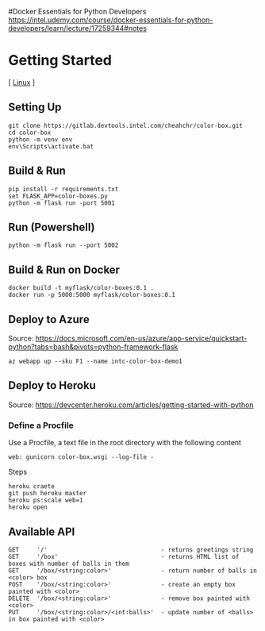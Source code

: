 
#Docker Essentials for Python Developers
https://intel.udemy.com/course/docker-essentials-for-python-developers/learn/lecture/17259344#notes

# Getting Started
[ [Linux](GettingStartedLinux) ]
## Setting Up
```
git clone https://gitlab.devtools.intel.com/cheahchr/color-box.git
cd color-box
python -m venv env
env\Scripts\activate.bat
```
## Build & Run
```
pip install -r requirements.txt
set FLASK_APP=color-boxes.py
python -m flask run -port 5001
```

## Run (Powershell)
```
python -m flask run --port 5002
```

## Build & Run on Docker
```
docker build -t myflask/color-boxes:0.1 .  
docker run -p 5000:5000 myflask/color-boxes:0.1
```
## Deploy to Azure
Source: https://docs.microsoft.com/en-us/azure/app-service/quickstart-python?tabs=bash&pivots=python-framework-flask 
```
az webapp up --sku F1 --name intc-color-box-demo1
```

## Deploy to Heroku
Source: https://devcenter.heroku.com/articles/getting-started-with-python

### Define a Procfile
Use a Procfile, a text file in the root directory with the following content
```
web: gunicorn color-box.wsgi --log-file -
```

Steps
```
heroku craete
git push heroku master
heroku ps:scale web=1
heroku open
```

## Available API
```
GET     '/'                                - returns greetings string
GET     '/box'                             - returns HTML list of boxes with number of balls in them
GET     '/box/<string:color>'              - return number of balls in <color> box
POST    '/box/<string:color>'              - create an empty box painted with <color>
DELETE  '/box/<string:color>'              - remove box painted with <color>
PUT     '/box/<string:color>/<int:balls>'  - update number of <balls> in box painted with <color>
```